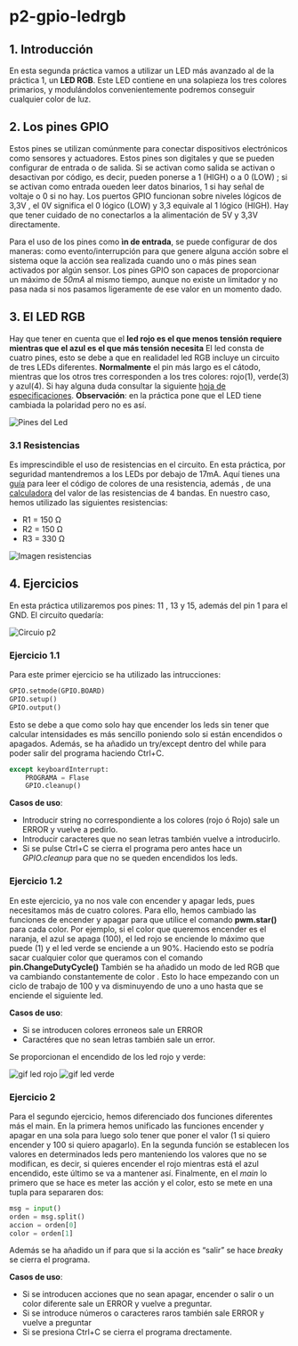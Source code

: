 # p2-gpio-ledrgb

## 1. Introducción
En esta segunda práctica vamos a utilizar un LED más avanzado al de la práctica 1, un **LED RGB**. Este LED contiene en una solapieza los tres colores primarios, y modulándolos convenientemente podremos conseguir cualquier color de luz.
## 2. Los pines GPIO
Estos pines se utilizan comúnmente para conectar dispositivos electrónicos como sensores y actuadores.
Estos pines son digitales y que se pueden configurar de entrada o de salida. Si se activan como salida se activan o desactivan por código, es decir, pueden ponerse a 1 (HIGH) o a 0 (LOW) ; si se activan como entrada oueden leer datos binarios, 1 si hay señal de voltaje o 0 si no hay.
Los puertos GPIO funcionan sobre niveles lógicos de 3,3V , el 0V significa el 0 lógico (LOW) y 3,3 equivale al 1 lógico (HIGH). Hay que tener cuidado de no conectarlos a la alimentación de 5V y 3,3V directamente.

Para el uso de los pines como **ìn de entrada**, se puede configurar de dos maneras: como evento/interrupción para que genere alguna acción sobre el sistema oque la acción sea realizada cuando uno o más pines sean activados por algún sensor.
Los pines GPIO son capaces de proporcionar un máximo de *50mA* al mismo tiempo, aunque no existe un limitador y no pasa nada si nos pasamos ligeramente de ese valor en un momento dado. 

## 3. El LED RGB
Hay que tener en cuenta que el **led rojo es el que menos tensión requiere mientras que el azul es el que más tensión necesita**
El led consta de cuatro pines, esto se debe a que en realidadel led RGB incluye un circuito de tres LEDs diferentes. **Normalmente** el pin más largo es el cátodo, mientras que los otros tres corresponden a los tres colores: rojo(1), verde(3) y azul(4). Si hay alguna duda consultar la siguiente [hoja de especificaciones](https://github.com/clases-julio/p2-gpio-ledrgb-rsanchez2021/blob/main/specs-LEDRGB.pdf). 
**Observación**: en la práctica pone que el LED tiene cambiada la polaridad pero no es así.

![Pines del Led](https://github.com/rsanchez2021/Image/blob/main/led%20rgb.jpg?raw=true 'Pines del LED')

### 3.1 Resistencias
Es imprescindible el uso de resistencias en el circuito. En esta práctica, por seguridad mantendremos a los LEDs por debajo de 17mA. Aquí tienes una [guía](https://www.hwlibre.com/codigo-colores-resistencias/?utm_source=dlvr.it&utm_medium=facebook) para leer el código de colores de una resistencia, además , de una [calculadora](https://www.digikey.es/es/resources/conversion-calculators/conversion-calculator-resistor-color-code) del valor de las resistencias de 4 bandas.
En nuestro caso, hemos utilizado las siguientes resistencias:
- R1 = 150 Ω
- R2 = 150 Ω
- R3 = 330 Ω

![Imagen resistencias](https://github.com/rsanchez2021/Image/blob/main/resistencia_p2_sensores.png 'Resistencias utilizadas')

## 4. Ejercicios
En esta práctica utilizaremos pos pines: 11 , 13 y 15, además del pin 1 para el GND. El circuito quedaría:

![Circuio p2](https://github.com/rsanchez2021/Image/blob/main/circuito_p2_sensores.png 'Circuito p2')

### Ejercicio 1.1
Para este primer ejercicio se ha utilizado las intrucciones: 
```python
GPIO.setmode(GPIO.BOARD)
GPIO.setup()
GPIO.output()
```
Esto se debe a que como solo hay que encender los leds sin tener que calcular intensidades es más sencillo poniendo solo si están encendidos o apagados. Además, se ha añadido un try/except  dentro del while para poder salir del programa haciendo Ctrl+C.
```python
except keyboardInterrupt:
	PROGRAMA = Flase
	GPIO.cleanup()
```
**Casos de uso**:
- Introducir string no correspondiente a los colores (rojo ó Rojo) sale un ERROR y vuelve a pedirlo.
- Introducir caracteres que no sean letras también vuelve a introducirlo.
- Si se pulse Ctrl+C se cierra el programa pero antes hace un *GPIO.cleanup* para que no se queden encendidos los leds.

### Ejercicio 1.2
En este ejercicio, ya no nos vale con encender y apagar leds, pues necesitamos más de cuatro colores. Para ello, hemos cambiado las funciones de encender y apagar  para que utilice el comando **pwm.star()** para cada color. Por ejemplo, si el color que queremos encender es el naranja, el azul se apaga (100), el led rojo se enciende lo máximo que puede (1) y el led verde se enciende a un 90%. Haciendo esto se podría sacar cualquier color que queramos con el comando **pin.ChangeDutyCycle()**
También se ha añadido un modo de led RGB que va cambiando constantemente de color . Esto lo hace empezando con un ciclo de trabajo de 100 y va disminuyendo de uno a uno hasta que se enciende el siguiente led. 

**Casos de uso**:
- Si se introducen colores erroneos sale un ERROR
- Caractéres que no sean letras también sale un error.

Se proporcionan el encendido de los led rojo y verde:

![gif led rojo](https://github.com/rsanchez2021/Image/blob/main/6yc8v0.gif 'gif led rojo')
![gif led verde](https://github.com/rsanchez2021/Image/blob/main/6yc8rb.gif 'gif led verde')

### Ejercicio 2
Para el segundo ejercicio, hemos diferenciado dos funciones diferentes más el main. En la primera hemos unificado las funciones encender y apagar en una sola para luego solo tener que poner el valor (1 si quiero encender y 100 si quiero apagarlo). En la segunda función se establecen los valores en determinados leds pero manteniendo los valores que no se modifican, es decir, si quieres encender el rojo mientras está el azul encendido, este último se va a mantener así. Finalmente, en el *main* lo primero que se hace es meter las acción y el color, esto se mete en una tupla para separaren dos:
```python
msg = input()
orden = msg.split()
accion = orden[0]
color = orden[1]
```
Además se ha añadido un if para que si la acción es “salir” se hace *break*y se cierra el programa.

**Casos de uso**:
- Si se introducen acciones que no sean apagar, encender o salir o un color diferente sale un ERROR y vuelve a preguntar.
- Si se introduce números o caracteres raros también sale ERROR y vuelve a preguntar
- Si se presiona Ctrl+C se cierra el programa drectamente.

